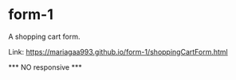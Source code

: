 # form-1

A shopping cart form.

Link: https://mariagaa993.github.io/form-1/shoppingCartForm.html

*** NO responsive ***
